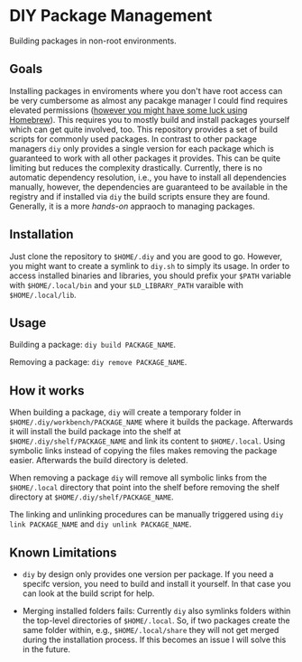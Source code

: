 # DIY Package Management
Building packages in non-root environments.

## Goals
Installing packages in enviroments where you don't have root access can be very cumbersome as almost any pacakge manager I could find requires elevated permissions ([however you might have some luck using Homebrew](https://github.com/orgs/Homebrew/discussions/3386)).
This requires you to mostly build and install packages yourself which can get quite involved, too.
This repository provides a set of build scripts for commonly used packages.
In contrast to other package managers `diy` only provides a single version for each package which is guaranteed to work with all other packages it provides.
This can be quite limiting but reduces the complexity drastically.
Currently, there is no automatic dependency resolution, i.e., you have to install all dependencies manually, however, the dependencies are guaranteed to be available in the registry and if installed via `diy` the build scripts ensure they are found.
Generally, it is a more *hands-on* appraoch to managing packages.

## Installation
Just clone the repository to `$HOME/.diy` and you are good to go.
However, you might want to create a symlink to `diy.sh` to simply its usage.
In order to access installed binaries and libraries, you should prefix your `$PATH` variable with `$HOME/.local/bin` and your `$LD_LIBRARY_PATH` varaible with `$HOME/.local/lib`.

<!-- You can use the following command to install `diy`: -->
<!-- ``` -->
<!-- ``` -->

## Usage
Building a package: `diy build PACKAGE_NAME`.

Removing a package: `diy remove PACKAGE_NAME`.

## How it works
When building a package, `diy` will create a temporary folder in `$HOME/.diy/workbench/PACKAGE_NAME` where it builds the package.
Afterwards it will install the build package into the shelf at `$HOME/.diy/shelf/PACKAGE_NAME` and link its content to `$HOME/.local`.
Using symbolic links instead of copying the files makes removing the package easier.
Afterwards the build directory is deleted.

When removing a package `diy` will remove all symbolic links from the `$HOME/.local` directory that point into the shelf before removing the shelf directory at `$HOME/.diy/shelf/PACKAGE_NAME`.

The linking and unlinking procedures can be manually triggered using `diy link PACKAGE_NAME` and `diy unlink PACKAGE_NAME`.

## Known Limitations
- `diy` by design only provides one version per package. 
  If you need a specifc version, you need to build and install it yourself.
  In that case you can look at the build script for help.

- Merging installed folders fails: Currently `diy` also symlinks folders within the top-level directories of `$HOME/.local`.
  So, if two packages create the same folder within, e.g., `$HOME/.local/share` they will not get merged during the installation process.
  If this becomes an issue I will solve this in the future.
